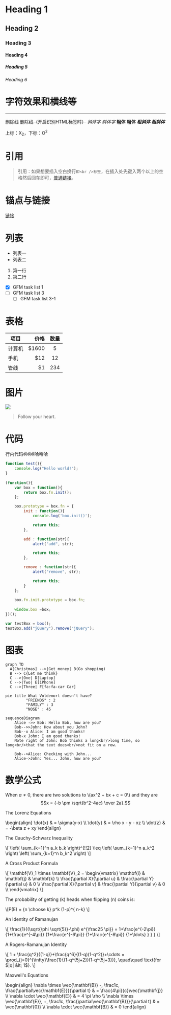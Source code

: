 # Heading 1
## Heading 2
### Heading 3
#### Heading 4
##### Heading 5
###### Heading 6

# 字符效果和横线等

----

~~删除线~~ <s>删除线（开启识别HTML标签时）</s>
*斜体字*      _斜体字_
**粗体**  __粗体__
***粗斜体*** ___粗斜体___

上标：X<sub>2</sub>，下标：O<sup>2</sup>

# 引用

> 引用：如果想要插入空白换行`即<br />标签`，在插入处先键入两个以上的空格然后回车即可，[普通链接](http://localhost/)。

# 锚点与链接

[链接](http://localhost/)

# 列表

* 列表一
* 列表二

1. 第一行
2. 第二行

- [x] GFM task list 1
- [ ] GFM task list 3
    - [ ] GFM task list 3-1

# 表格

| 项目        | 价格   |  数量  |
| --------   | -----:  | :----:  |
| 计算机      | $1600   |   5     |
| 手机        |   $12   |   12   |
| 管线        |    $1    |  234  |

# 图片

![](https://i.loli.net/2018/08/21/5b7bb5dd4f0df.png)


> Follow your heart.

# 代码

行内代码`啊啊啊`哈哈哈

```javascript
function test(){
	console.log("Hello world!");
}
 
(function(){
    var box = function(){
        return box.fn.init();
    };

    box.prototype = box.fn = {
        init : function(){
            console.log('box.init()');

			return this;
        },

		add : function(str){
			alert("add", str);

			return this;
		},

		remove : function(str){
			alert("remove", str);

			return this;
		}
    };
    
    box.fn.init.prototype = box.fn;
    
    window.box =box;
})();

var testBox = box();
testBox.add("jQuery").remove("jQuery");
```

# 图表

```chart
graph TD
  A[Christmas] -->|Get money| B(Go shopping)
  B --> C{Let me think}
  C -->|One| D[Laptop]
  C -->|Two| E[iPhone]
  C -->|Three| F[fa:fa-car Car]
```

```chart
pie title What Voldemort doesn't have?
         "FRIENDS" : 2
         "FAMILY" : 3
         "NOSE" : 45
```

```chart
sequenceDiagram
    Alice ->> Bob: Hello Bob, how are you?
    Bob-->>John: How about you John?
    Bob--x Alice: I am good thanks!
    Bob-x John: I am good thanks!
    Note right of John: Bob thinks a long<br/>long time, so long<br/>that the text does<br/>not fit on a row.

    Bob-->Alice: Checking with John...
    Alice->John: Yes... John, how are you?
```

# 数学公式

When $a \ne 0$, there are two solutions to \\(ax^2 + bx + c = 0\\) and they are
$$x = {-b \pm \sqrt{b^2-4ac} \over 2a}.$$

The Lorenz Equations

\begin{align}
\dot{x} &amp; = \sigma(y-x) \\\\
\dot{y} &amp; = \rho x - y - xz \\\\
\dot{z} &amp; = -\beta z + xy
\end{align}

The Cauchy-Schwarz Inequality

\\[
\left( \sum_{k=1}^n a_k b_k \right)^{\!\!2} \leq
 \left( \sum_{k=1}^n a_k^2 \right) \left( \sum_{k=1}^n b_k^2 \right)
\\]

A Cross Product Formula

\\[
  \mathbf{V}_1 \times \mathbf{V}_2 =
   \begin{vmatrix}
    \mathbf{i} &amp; \mathbf{j} &amp; \mathbf{k} \\\\
    \frac{\partial X}{\partial u} &amp; \frac{\partial Y}{\partial u} &amp; 0 \\\\
    \frac{\partial X}{\partial v} &amp; \frac{\partial Y}{\partial v} &amp; 0 \\\\
   \end{vmatrix}
\\]

The probability of getting \(k\) heads when flipping \(n\) coins is:

\\[P(E) = {n \choose k} p^k (1-p)^{ n-k} \\]

An Identity of Ramanujan

\\[
   \frac{1}{(\sqrt{\phi \sqrt{5}}-\phi) e^{\frac25 \pi}} =
     1+\frac{e^{-2\pi}} {1+\frac{e^{-4\pi}} {1+\frac{e^{-6\pi}}
      {1+\frac{e^{-8\pi}} {1+\ldots} } } }
\\]

A Rogers-Ramanujan Identity

\\[
  1 +  \frac{q^2}{(1-q)}+\frac{q^6}{(1-q)(1-q^2)}+\cdots =
    \prod_{j=0}^{\infty}\frac{1}{(1-q^{5j+2})(1-q^{5j+3})},
     \quad\quad \text{for $|q| &lt; 1$}.
\\]

Maxwell's Equations

\\begin{align}
  \nabla \times \vec{\mathbf{B}} -\, \frac1c\, \frac{\partial\vec{\mathbf{E}}}{\partial t} &amp; = \frac{4\pi}{c}\vec{\mathbf{j}} \\\\
  \nabla \cdot \vec{\mathbf{E}} &amp; = 4 \pi \rho \\\\
  \nabla \times \vec{\mathbf{E}}\, +\, \frac1c\, \frac{\partial\vec{\mathbf{B}}}{\partial t} &amp; = \vec{\mathbf{0}} \\\\
  \nabla \cdot \vec{\mathbf{B}} &amp; = 0
\\end{align}